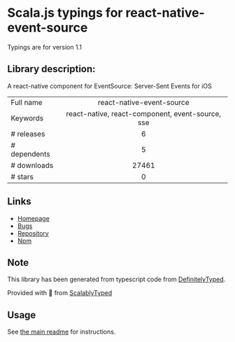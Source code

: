 
# Scala.js typings for react-native-event-source

Typings are for version 1.1

## Library description:
A react-native component for EventSource: Server-Sent Events for iOS

|                    |                 |
| ------------------ | :-------------: |
| Full name          | react-native-event-source |
| Keywords           | react-native, react-component, event-source, sse |
| # releases         | 6 |
| # dependents       | 5 |
| # downloads        | 27461 |
| # stars            | 0 |

## Links
- [Homepage](https://github.com/jordanbyron/react-native-event-source#readme)
- [Bugs](https://github.com/jordanbyron/react-native-event-source/issues)
- [Repository](https://github.com/jordanbyron/react-native-event-source)
- [Npm](https://www.npmjs.com/package/react-native-event-source)
    


## Note
This library has been generated from typescript code from [DefinitelyTyped](https://definitelytyped.org).

Provided with :purple_heart: from [ScalablyTyped](https://github.com/oyvindberg/ScalablyTyped)

## Usage
See [the main readme](../../readme.md) for instructions.


